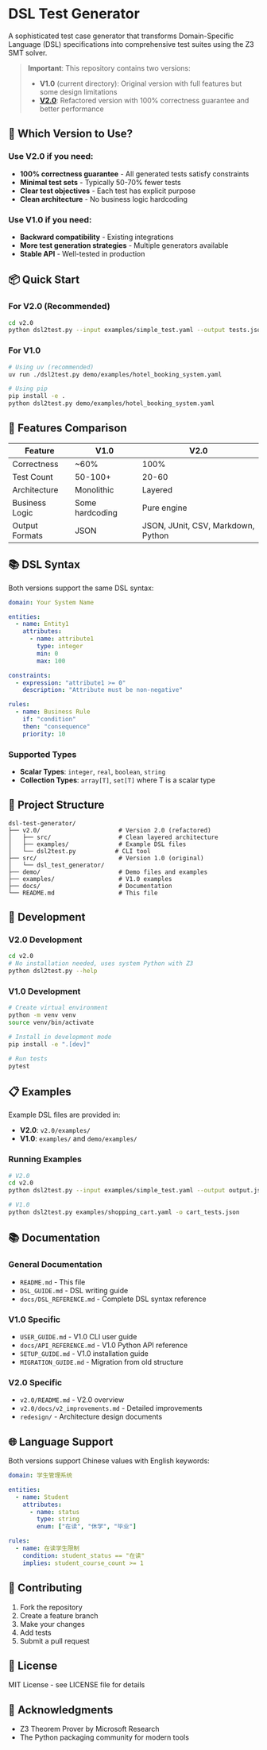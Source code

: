 # DSL Test Generator

A sophisticated test case generator that transforms Domain-Specific Language (DSL) specifications into comprehensive test suites using the Z3 SMT solver.

> **Important**: This repository contains two versions:
> - **V1.0** (current directory): Original version with full features but some design limitations
> - **[V2.0](v2.0/)**: Refactored version with 100% correctness guarantee and better performance

## 🚀 Which Version to Use?

### Use V2.0 if you need:
- **100% correctness guarantee** - All generated tests satisfy constraints
- **Minimal test sets** - Typically 50-70% fewer tests
- **Clear test objectives** - Each test has explicit purpose
- **Clean architecture** - No business logic hardcoding

### Use V1.0 if you need:
- **Backward compatibility** - Existing integrations
- **More test generation strategies** - Multiple generators available
- **Stable API** - Well-tested in production

## 📦 Quick Start

### For V2.0 (Recommended)
```bash
cd v2.0
python dsl2test.py --input examples/simple_test.yaml --output tests.json
```

### For V1.0
```bash
# Using uv (recommended)
uv run ./dsl2test.py demo/examples/hotel_booking_system.yaml

# Using pip
pip install -e .
python dsl2test.py demo/examples/hotel_booking_system.yaml
```

## 🎯 Features Comparison

| Feature | V1.0 | V2.0 |
|---------|------|------|
| Correctness | ~60% | 100% |
| Test Count | 50-100+ | 20-60 |
| Architecture | Monolithic | Layered |
| Business Logic | Some hardcoding | Pure engine |
| Output Formats | JSON | JSON, JUnit, CSV, Markdown, Python |

## 📚 DSL Syntax

Both versions support the same DSL syntax:

```yaml
domain: Your System Name

entities:
  - name: Entity1
    attributes:
      - name: attribute1
        type: integer
        min: 0
        max: 100

constraints:
  - expression: "attribute1 >= 0"
    description: "Attribute must be non-negative"

rules:
  - name: Business Rule
    if: "condition"
    then: "consequence"
    priority: 10
```

### Supported Types
- **Scalar Types**: `integer`, `real`, `boolean`, `string`
- **Collection Types**: `array[T]`, `set[T]` where T is a scalar type

## 📁 Project Structure

```
dsl-test-generator/
├── v2.0/                      # Version 2.0 (refactored)
│   ├── src/                   # Clean layered architecture
│   ├── examples/              # Example DSL files
│   └── dsl2test.py           # CLI tool
├── src/                       # Version 1.0 (original)
│   └── dsl_test_generator/
├── demo/                      # Demo files and examples
├── examples/                  # V1.0 examples
├── docs/                      # Documentation
└── README.md                  # This file
```

## 🔧 Development

### V2.0 Development
```bash
cd v2.0
# No installation needed, uses system Python with Z3
python dsl2test.py --help
```

### V1.0 Development
```bash
# Create virtual environment
python -m venv venv
source venv/bin/activate

# Install in development mode
pip install -e ".[dev]"

# Run tests
pytest
```

## 📋 Examples

Example DSL files are provided in:
- **V2.0**: `v2.0/examples/`
- **V1.0**: `examples/` and `demo/examples/`

### Running Examples

```bash
# V2.0
cd v2.0
python dsl2test.py --input examples/simple_test.yaml --output output.json

# V1.0
python dsl2test.py examples/shopping_cart.yaml -o cart_tests.json
```

## 📚 Documentation

### General Documentation
- `README.md` - This file
- `DSL_GUIDE.md` - DSL writing guide
- `docs/DSL_REFERENCE.md` - Complete DSL syntax reference

### V1.0 Specific
- `USER_GUIDE.md` - V1.0 CLI user guide
- `docs/API_REFERENCE.md` - V1.0 Python API reference
- `SETUP_GUIDE.md` - V1.0 installation guide
- `MIGRATION_GUIDE.md` - Migration from old structure

### V2.0 Specific
- `v2.0/README.md` - V2.0 overview
- `v2.0/docs/v2_improvements.md` - Detailed improvements
- `redesign/` - Architecture design documents

## 🌐 Language Support

Both versions support Chinese values with English keywords:

```yaml
domain: 学生管理系统

entities:
  - name: Student
    attributes:
      - name: status
        type: string
        enum: ["在读", "休学", "毕业"]

rules:
  - name: 在读学生限制
    condition: student_status == "在读"
    implies: student_course_count >= 1
```

## 🤝 Contributing

1. Fork the repository
2. Create a feature branch
3. Make your changes
4. Add tests
5. Submit a pull request

## 📄 License

MIT License - see LICENSE file for details

## 🙏 Acknowledgments

- Z3 Theorem Prover by Microsoft Research
- The Python packaging community for modern tools